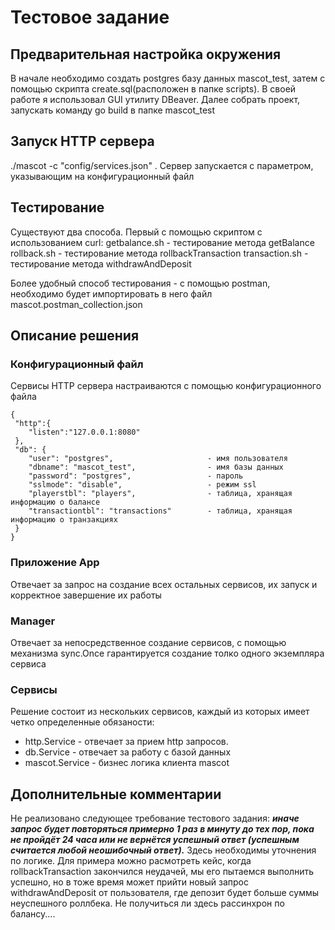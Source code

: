# Тестовое задание

## Предварительная настройка окружения

В начале необходимо создать postgres базу данных mascot_test, затем с помощью скрипта create.sql(расположен в папке scripts).
В своей работе я использовал GUI утилиту DBeaver.
Далее собрать проект, запускать команду go build в папке mascot_test

## Запуск HTTP сервера

./mascot -c "config/services.json" . Сервер запускается с параметром, указывающим на конфигурационный файл

## Тестирование

Существуют два способа. Первый с помощью скриптом с использованием curl:
  getbalance.sh   - тестирование метода getBalance
  rollback.sh     - тестирование метода rollbackTransaction
  transaction.sh  - тестирование метода withdrawAndDeposit
  
  Более удобный способ тестирования - с помощью postman, необходимо будет импортировать в него файл mascot.postman_collection.json
  
## Описание решения

  ### Конфигурационный файл
  Сервисы HTTP сервера настраиваются с помощью конфигурационного файла
  
  ```
  {
   "http":{
      "listen":"127.0.0.1:8080"
   },
   "db": {
      "user": "postgres",                     - имя пользователя 
      "dbname": "mascot_test",                - имя базы данных
      "password": "postgres",                 - пароль
      "sslmode": "disable",                   - режим ssl
      "playerstbl": "players",                - таблица, хранящая информацию о балансе
      "transactiontbl": "transactions"        - таблица, хранящая информацию о транзакциях
   }
  }
  ```
  ### Приложение App
  Отвечает за запрос на создание всех остальных сервисов, их запуск и корректное завершение их работы
  
  ### Manager
  Отвечает за непосредственное создание сервисов, с помощью механизма sync.Once гарантируется
  создание толко одного экземпляра сервиса
  
  ### Сервисы
  Решение состоит из нескольких сервисов, каждый из которых имеет четко определенные обязаности:
  + http.Service   - отвечает за прием http запросов.
  + db.Service     - отвечает за работу с базой данных
  + mascot.Service - бизнес логика клиента mascot
  
  ## Дополнительные комментарии
  Не реализовано следующее требование тестового задания:
    ***иначе запрос будет повторяться примерно 1 раз в минуту до тех пор, пока не
    пройдёт 24 часа или не вернётся успешный ответ (успешным считается любой
    неошибочный ответ).***
  Здесь необходимы уточнения по логике. Для примера можно расмотреть кейс, когда rollbackTransaction закончился неудачей,
  мы его пытаемся выполнить успешно, но в тоже время может прийти новый запрос withdrawAndDeposit от пользователя, где депозит будет
  больше суммы неуспешного роллбека. Не получиться ли здесь рассинхрон по балансу.... 
